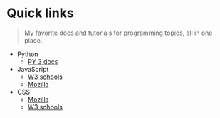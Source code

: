 # Quick links

> My favorite docs and tutorials for programming topics, all in one place.


- Python
    - [PY 3 docs](https://docs.python.org/3/)
- JavaScript
  - [W3 schools](https://www.w3schools.com/js/default.asp)
  - [Mozilla](https://developer.mozilla.org/en-US/docs/Web/JavaScript)
- CSS
    - [Mozilla](https://developer.mozilla.org/en-US/docs/Web/CSS)
    - [W3 schools](https://www.w3schools.com/cssref/css3_pr_background.asp)
